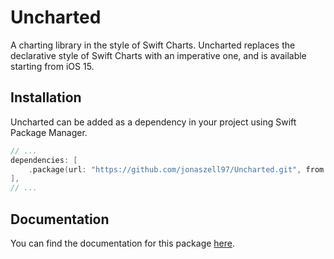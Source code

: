 # Uncharted

A charting library in the style of Swift Charts. Uncharted replaces the declarative style of Swift Charts with an imperative one, and is available starting from iOS 15.

## Installation

Uncharted can be added as a dependency in your project using Swift Package Manager.

```swift
// ...
dependencies: [
    .package(url: "https://github.com/jonaszell97/Uncharted.git", from: "0.1.0"),
],
// ...
```

## Documentation

You can find the documentation for this package [here](https://uncharted.jonaszell.dev).
